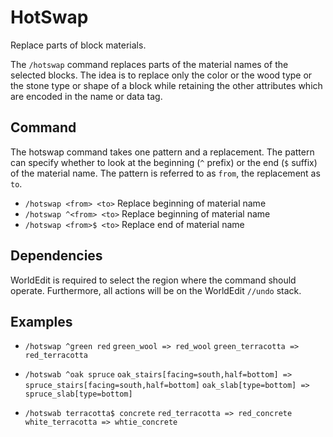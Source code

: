 # HotSwap

Replace parts of block materials.

The `/hotswap` command replaces parts of the material names of the
selected blocks. The idea is to replace only the color or the wood
type or the stone type or shape of a block while retaining the other
attributes which are encoded in the name or data tag.

## Command

The hotswap command takes one pattern and a replacement. The pattern
can specify whether to look at the beginning (`^` prefix) or the end
(`$` suffix) of the material name. The pattern is referred to as
`from`, the replacement as `to`.

- `/hotswap <from> <to>` Replace beginning of material name
- `/hotswap ^<from> <to>` Replace beginning of material name
- `/hotswap <from>$ <to>` Replace end of material name

## Dependencies

WorldEdit is required to select the region where the command should
operate. Furthermore, all actions will be on the WorldEdit `//undo`
stack.

## Examples

- `/hotswap ^green red`
  `green_wool => red_wool`
  `green_terracotta => red_terracotta`

- `/hotswab ^oak spruce`
  `oak_stairs[facing=south,half=bottom] => spruce_stairs[facing=south,half=bottom]`
  `oak_slab[type=bottom] => spruce_slab[type=bottom]`

- `/hotswab terracotta$ concrete`
  `red_terracotta => red_concrete`
  `white_terracotta => whtie_concrete`